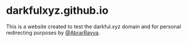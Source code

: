 # darkfulxyz.github.io
This is a website created to test the darkful.xyz domain and for personal redirecting purposes by [@AbrarRayva](https://github.com/AbrarRayva).
